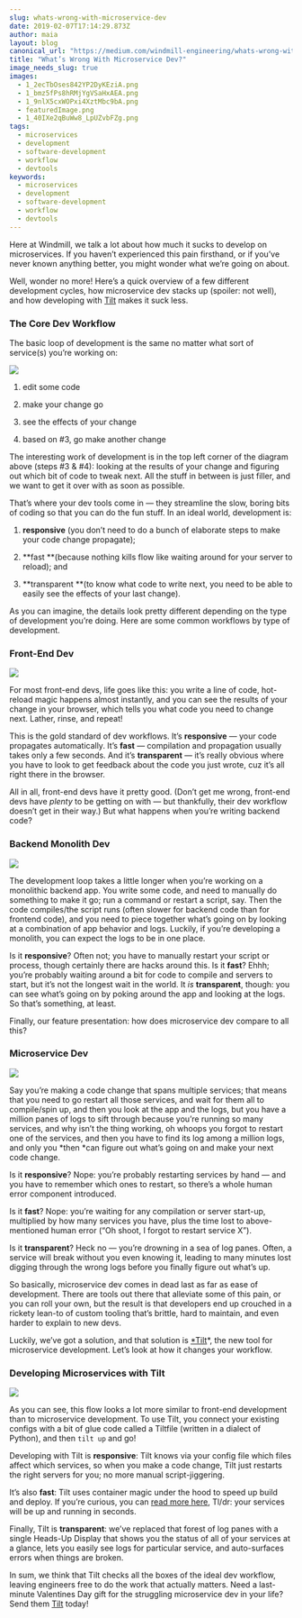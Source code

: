 ```yaml
---
slug: whats-wrong-with-microservice-dev
date: 2019-02-07T17:14:29.873Z
author: maia
layout: blog
canonical_url: "https://medium.com/windmill-engineering/whats-wrong-with-microservice-dev-1bb424d2e14e"
title: "What’s Wrong With Microservice Dev?"
image_needs_slug: true
images:
  - 1_2ecTbOses842YP2DyKEziA.png
  - 1_bmz5fPs8hRMjYgVSaHxAEA.png
  - 1_9nlX5cxWOPxi4XztMbc9bA.png
  - featuredImage.png
  - 1_40IXe2qBuWw8_LpUZvbFZg.png
tags:
  - microservices
  - development
  - software-development
  - workflow
  - devtools
keywords:
  - microservices
  - development
  - software-development
  - workflow
  - devtools
---
```


Here at Windmill, we talk a lot about how much it sucks to develop on microservices. If you haven’t experienced this pain firsthand, or if you’ve never known anything better, you might wonder what we’re going on about.

Well, wonder no more! Here’s a quick overview of a few different development cycles, how microservice dev stacks up (spoiler: not well), and how developing with [Tilt](http://tilt.build/) makes it suck less.

### The Core Dev Workflow

The basic loop of development is the same no matter what sort of service(s) you’re working on:

![](/assets/images/whats-wrong-with-microservice-dev/1_2ecTbOses842YP2DyKEziA.png)

1. edit some code

1. make your change go

1. see the effects of your change

1. based on #3, go make another change

The interesting work of development is in the top left corner of the diagram above (steps #3 & #4): looking at the results of your change and figuring out which bit of code to tweak next. All the stuff in between is just filler, and we want to get it over with as soon as possible.

That’s where your dev tools come in — they streamline the slow, boring bits of coding so that you can do the fun stuff. In an ideal world, development is:

1. **responsive** (you don’t need to do a bunch of elaborate steps to make your code change propagate);

1. **fast **(because nothing kills flow like waiting around for your server to reload); and

1. **transparent **(to know what code to write next, you need to be able to easily see the effects of your last change).

As you can imagine, the details look pretty different depending on the type of development you’re doing. Here are some common workflows by type of development.

### Front-End Dev

![](/assets/images/whats-wrong-with-microservice-dev/1_bmz5fPs8hRMjYgVSaHxAEA.png)

For most front-end devs, life goes like this: you write a line of code, hot-reload magic happens almost instantly, and you can see the results of your change in your browser, which tells you what code you need to change next. Lather, rinse, and repeat!

This is the gold standard of dev workflows. It’s **responsive** — your code propagates automatically. It’s **fast** — compilation and propagation usually takes only a few seconds. And it’s **transparent** — it’s really obvious where you have to look to get feedback about the code you just wrote, cuz it’s all right there in the browser.

All in all, front-end devs have it pretty good. (Don’t get me wrong, front-end devs have *plenty* to be getting on with — but thankfully, their dev workflow doesn’t get in their way.) But what happens when you’re writing backend code?

### Backend Monolith Dev

![](/assets/images/whats-wrong-with-microservice-dev/1_9nlX5cxWOPxi4XztMbc9bA.png)

The development loop takes a little longer when you’re working on a monolithic backend app. You write some code, and need to manually do something to make it go; run a command or restart a script, say. Then the code compiles/the script runs (often slower for backend code than for frontend code), and you need to piece together what’s going on by looking at a combination of app behavior and logs. Luckily, if you’re developing a monolith, you can expect the logs to be in one place.

Is it **responsive**? Often not; you have to manually restart your script or process, though certainly there are hacks around this. Is it **fast**? Ehhh; you’re probably waiting around a bit for code to compile and servers to start, but it’s not the longest wait in the world. It *is* **transparent**, though: you can see what’s going on by poking around the app and looking at the logs. So that’s something, at least.

Finally, our feature presentation: how does microservice dev compare to all this?

### Microservice Dev

![](/assets/images/whats-wrong-with-microservice-dev/1_9r-gJy5fuJbHGYLOGR9wMA.png)

Say you’re making a code change that spans multiple services; that means that you need to go restart all those services, and wait for them all to compile/spin up, and then you look at the app and the logs, but you have a million panes of logs to sift through because you’re running so many services, and why isn’t the thing working, oh whoops you forgot to restart one of the services, and then you have to find its log among a million logs, and only you *then *can figure out what’s going on and make your next code change.

Is it **responsive**? Nope: you’re probably restarting services by hand — and you have to remember which ones to restart, so there’s a whole human error component introduced.

Is it **fast**? Nope: you’re waiting for any compilation or server start-up, multiplied by how many services you have, plus the time lost to above-mentioned human error (“Oh shoot, I forgot to restart service X”).

Is it **transparent**? Heck no — you’re drowning in a sea of log panes. Often, a service will break without you even knowing it, leading to many minutes lost digging through the wrong logs before you finally figure out what’s up.

So basically, microservice dev comes in dead last as far as ease of development. There are tools out there that alleviate some of this pain, or you can roll your own, but the result is that developers end up crouched in a rickety lean-to of custom tooling that’s brittle, hard to maintain, and even harder to explain to new devs.

Luckily, we’ve got a solution, and that solution is [*Tilt](https://tilt.build/)*, the new tool for microservice development. Let’s look at how it changes your workflow.

### Developing Microservices with Tilt

![](/assets/images/whats-wrong-with-microservice-dev/1_40IXe2qBuWw8_LpUZvbFZg.png)

As you can see, this flow looks a lot more similar to front-end development than to microservice development. To use Tilt, you connect your existing configs with a bit of glue code called a Tiltfile (written in a dialect of Python), and then `tilt up` and go!

Developing with Tilt is **responsive**: Tilt knows via your config file which files affect which services, so when you make a code change, Tilt just restarts the right servers for you; no more manual script-jiggering.

It’s also **fast**: Tilt uses container magic under the hood to speed up build and deploy. If you’re curious, you can [read more here](https://medium.com/windmill-engineering/how-tilt-updates-kubernetes-in-seconds-not-minutes-28ddffe2d79f), Tl/dr: your services will be up and running in seconds.

Finally, Tilt is **transparent**: we’ve replaced that forest of log panes with a single Heads-Up Display that shows you the status of all of your services at a glance, lets you easily see logs for particular service, and auto-surfaces errors when things are broken.

In sum, we think that Tilt checks all the boxes of the ideal dev workflow, leaving engineers free to do the work that actually matters. Need a last-minute Valentines Day gift for the struggling microservice dev in your life? Send them [Tilt](http://tilt.build/) today!
